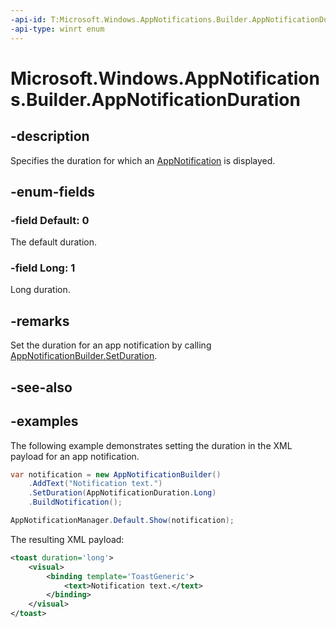```yaml
---
-api-id: T:Microsoft.Windows.AppNotifications.Builder.AppNotificationDuration
-api-type: winrt enum
---
```


# Microsoft.Windows.AppNotifications.Builder.AppNotificationDuration

<!--
public enum AppNotificationDuration
-->


## -description

Specifies the duration for which an [AppNotification](xref:Microsoft.Windows.AppNotifications.AppNotification) is displayed.

## -enum-fields

### -field Default: 0

The default duration.

### -field Long: 1

Long duration.

## -remarks

Set the duration for an app notification by calling [AppNotificationBuilder.SetDuration](xref:Microsoft.Windows.AppNotifications.Builder.AppNotificationBuilder.SetDuration(Microsoft.Windows.AppNotifications.Builder.AppNotificationDuration)).

## -see-also

## -examples

The following example demonstrates setting the duration in the XML payload for an app notification.

```csharp
var notification = new AppNotificationBuilder()
    .AddText("Notification text.")
    .SetDuration(AppNotificationDuration.Long)
    .BuildNotification();

AppNotificationManager.Default.Show(notification);
```

The resulting XML payload:

```xml
<toast duration='long'>
    <visual>
        <binding template='ToastGeneric'>
            <text>Notification text.</text>
        </binding>
    </visual>
</toast>
```



